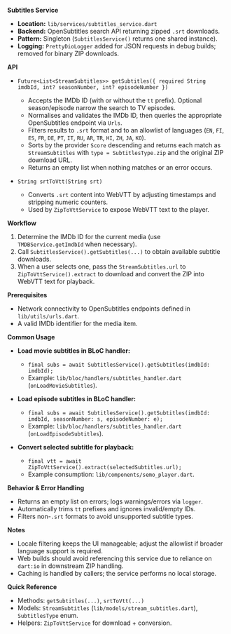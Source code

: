 **Subtitles Service**

- **Location:** `lib/services/subtitles_service.dart`
- **Backend:** OpenSubtitles search API returning zipped `.srt` downloads.
- **Pattern:** Singleton (`SubtitlesService()` returns one shared instance).
- **Logging:** `PrettyDioLogger` added for JSON requests in debug builds; removed for binary ZIP downloads.

**API**

- `Future<List<StreamSubtitles>> getSubtitles({ required String imdbId, int? seasonNumber, int? episodeNumber })`
  - Accepts the IMDb ID (with or without the `tt` prefix). Optional season/episode narrow the search to TV episodes.
  - Normalises and validates the IMDb ID, then queries the appropriate OpenSubtitles endpoint via `Urls`.
  - Filters results to `.srt` format and to an allowlist of languages (`EN`, `FI`, `ES`, `FR`, `DE`, `PT`, `IT`, `RU`, `AR`, `TR`, `HI`, `ZH`, `JA`, `KO`).
  - Sorts by the provider `Score` descending and returns each match as `StreamSubtitles` with `type = SubtitlesType.zip` and the original ZIP download URL.
  - Returns an empty list when nothing matches or an error occurs.

- `String srtToVtt(String srt)`
  - Converts `.srt` content into WebVTT by adjusting timestamps and stripping numeric counters.
  - Used by `ZipToVttService` to expose WebVTT text to the player.

**Workflow**

1. Determine the IMDb ID for the current media (use `TMDBService.getImdbId` when necessary).
2. Call `SubtitlesService().getSubtitles(...)` to obtain available subtitle downloads.
3. When a user selects one, pass the `StreamSubtitles.url` to `ZipToVttService().extract` to download and convert the ZIP into WebVTT text for playback.

**Prerequisites**

- Network connectivity to OpenSubtitles endpoints defined in `lib/utils/urls.dart`.
- A valid IMDb identifier for the media item.

**Common Usage**

- **Load movie subtitles in BLoC handler:**
  - `final subs = await SubtitlesService().getSubtitles(imdbId: imdbId);`
  - Example: `lib/bloc/handlers/subtitles_handler.dart` (`onLoadMovieSubtitles`).

- **Load episode subtitles in BLoC handler:**
  - `final subs = await SubtitlesService().getSubtitles(imdbId: imdbId, seasonNumber: s, episodeNumber: e);`
  - Example: `lib/bloc/handlers/subtitles_handler.dart` (`onLoadEpisodeSubtitles`).

- **Convert selected subtitle for playback:**
  - `final vtt = await ZipToVttService().extract(selectedSubtitles.url);`
  - Example consumption: `lib/components/semo_player.dart`.

**Behavior & Error Handling**

- Returns an empty list on errors; logs warnings/errors via `logger`.
- Automatically trims `tt` prefixes and ignores invalid/empty IDs.
- Filters non-`.srt` formats to avoid unsupported subtitle types.

**Notes**

- Locale filtering keeps the UI manageable; adjust the allowlist if broader language support is required.
- Web builds should avoid referencing this service due to reliance on `dart:io` in downstream ZIP handling.
- Caching is handled by callers; the service performs no local storage.

**Quick Reference**

- Methods: `getSubtitles(...)`, `srtToVtt(...)`
- Models: `StreamSubtitles` (`lib/models/stream_subtitles.dart`), `SubtitlesType` enum.
- Helpers: `ZipToVttService` for download + conversion.
